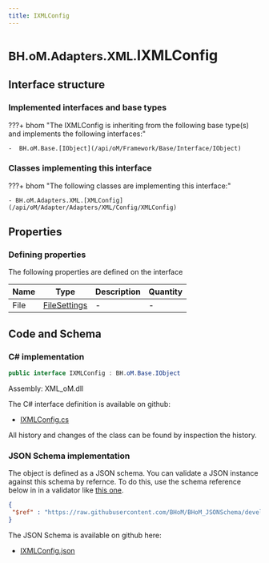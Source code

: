```yaml
---
title: IXMLConfig
---
```


# <small>BH.oM.Adapters.XML.</small>**IXMLConfig**



## Interface structure

### Implemented interfaces and base types

???+ bhom "The IXMLConfig is inheriting from the following base type(s) and implements the following interfaces:"

    -  BH.oM.Base.[IObject](/api/oM/Framework/Base/Interface/IObject)


### Classes implementing this interface

???+ bhom "The following classes are implementing this interface:"

    - BH.oM.Adapters.XML.[XMLConfig](/api/oM/Adapter/Adapters/XML/Config/XMLConfig)


## Properties



### Defining properties

The following properties are defined on the interface

| Name             | Type             | Description      | Quantity         |
|------------------|------------------|------------------|------------------|
| File | [FileSettings](/api/oM/Framework/Adapter/FileSettings) | - | - |


## Code and Schema

### C# implementation

``` C# title="C#"
public interface IXMLConfig : BH.oM.Base.IObject
```

Assembly: XML_oM.dll

The C# interface definition is available on github:

- [IXMLConfig.cs](https://github.com/BHoM/XML_Toolkit/blob/develop/XML_oM/Config\IXMLConfig.cs)

All history and changes of the class can be found by inspection the history.
### JSON Schema implementation

The object is defined as a JSON schema. You can validate a JSON instance against this schema by refernce. To do this, use the schema reference below in in a validator like [this one](https://www.jsonschemavalidator.net/).

``` json title="JSON Schema"
{
 "$ref" : "https://raw.githubusercontent.com/BHoM/BHoM_JSONSchema/develop/XML_oM/IXMLConfig.json"
}
```

The JSON Schema is available on github here:

- [IXMLConfig.json](https://github.com/BHoM/BHoM_JSONSchema/blob/develop/XML_oM/IXMLConfig.json)
